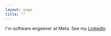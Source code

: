 ```yaml
---
layout: page
title: ""
---
```


I'm software engeener at Meta.
See my [LinkedIn](https://www.linkedin.com/in/boydadenis/)
